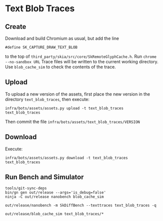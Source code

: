 Text Blob Traces
================

Create
------

Download and build Chromium as usual, but add the line

    #define SK_CAPTURE_DRAW_TEXT_BLOB

to the top of `third_party/skia/src/core/SkRemoteGlyphCache.h`.
Run `chrome --no-sandbox URL` Trace files will be written to the current
working directory.  Use `blob_cache_sim` to check the contents of the trace.

Upload
------

To upload a new version of the assets, first place the new version in the
directory `text_blob_traces`, then execute:

    infra/bots/assets/assets.py upload -t text_blob_traces text_blob_traces

Then commit the file `infra/bots/assets/text_blob_traces/VERSION`

Download
--------

Execute:

    infra/bots/assets/assets.py download -t text_blob_traces text_blob_traces

Run Bench and Simulator
-----------------------

    tools/git-sync-deps
    bin/gn gen out/release --args='is_debug=false'
    ninja -C out/release nanobench blob_cache_sim

    out/release/nanobench -m SkDiffBench --texttraces text_blob_traces -q

    out/release/blob_cache_sim text_blob_traces/*
